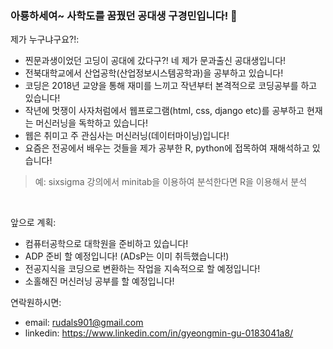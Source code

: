 ### 아룡하세여~ 사학도를 꿈꿨던 공대생 구경민입니다! 👋

<!--
**Ant9615/Ant9615** is a ✨ _special_ ✨ repository because its `README.md` (this file) appears on your GitHub profile.-->

제가 누구냐구요?!:

- 찐문과생이었던 고딩이 공대에 갔다구?! 네 제가 문과출신 공대생입니다!
- 전북대학교에서 산업공학(산업정보시스템공학과)을 공부하고 있습니다!
- 코딩은 2018년 교양을 통해 재미를 느끼고 작년부터 본격적으로 코딩공부를 하고 있습니다!
- 작년에 멋쟁이 사자처럼에서 웹프로그램(html, css, django etc)를 공부하고 현재는 머신러닝을 독학하고 있습니다!
- 웹은 취미고 주 관심사는 머신러닝(데이터마이닝)입니다! 
- 요즘은 전공에서 배우는 것들을 제가 공부한 R, python에 접목하여 재해석하고 있습니다!
> 예: sixsigma 강의에서 minitab을 이용하여 분석한다면 R을 이용해서 분석
<br>

앞으로 계획: 
- 컴퓨터공학으로 대학원을 준비하고 있습니다!
- ADP 준비 할 예정입니다! (ADsP는 이미 취득했습니다!)
- 전공지식을 코딩으로 변환하는 작업을 지속적으로 할 예정입니다!
- 소홀해진 머신러닝 공부를 할 예정입니다! 

연락원하시면:
- email: rudals901@gmail.com
- linkedin: https://www.linkedin.com/in/gyeongmin-gu-0183041a8/
